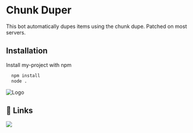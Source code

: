 




# Chunk Duper

This bot automatically dupes items using the chunk dupe. Patched on most servers.



## Installation

Install my-project with npm

```cmd
  npm install
  node .
```
    
![Logo](https://imgur.com/2eDSxXs.png)

## 🔗 Links
[![](https://dcbadge.vercel.app/api/server/NysD9gyx7R)](https://dcbadge.vercel.app/api/server/NysD9gyx7R)
